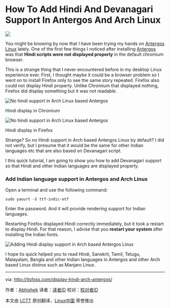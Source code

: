 How To Add Hindi And Devanagari Support In Antergos And Arch Linux
================================================================================
![](http://itsfoss.itsfoss.netdna-cdn.com/wp-content/uploads/2015/08/Indian-languages.jpg)

You might be knowing by now that I have been trying my hands on [Antergos Linux][1] lately. One of the first few things I noticed after installing [Antergos][2] was that **Hindi scripts were not displayed properly** in the default chromium browser.

This is a strange thing that I never encountered before in my desktop Linux experience ever. First, I thought maybe it could be a browser problem so I went on to install Firefox only to see the same story repeated. Firefox also could not display Hindi properly. Unlike Chromium that displayed nothing, Firefox did display something but it was not readable.

![No hindi support in Arch Linux based Antergos](http://itsfoss.itsfoss.netdna-cdn.com/wp-content/uploads/2015/08/Hindi_Support_Antergos_Arch_linux_1.jpeg)

Hindi display in Chromium 

![No hindi support in Arch Linux based Antergos](http://itsfoss.itsfoss.netdna-cdn.com/wp-content/uploads/2015/08/Hindi_Support_Antergos_Arch_linux_2.jpeg)

Hindi display in Firefox 

Strange? So no Hindi support in Arch based Antergos Linux by default? I did not verify, but I presume that it would be the same for other Indian languages etc that are also based on Devanagari script.

I this quick tutorial, I am going to show you how to add Devanagari support so that Hindi and other Indian languages are displayed properly.

### Add Indian language support in Antergos and Arch Linux ###

Open a terminal and use the following command:

    sudo yaourt -S ttf-indic-otf

Enter the password. And it will provide rendering support for Indian languages.

Restarting Firefox displayed Hindi correctly immediately, but it took a restart to display Hindi. For that reason, I advise that you **restart your system** after installing the Indian fonts.

![Adding Hindi display support in Arch based Antergos Linux](http://itsfoss.itsfoss.netdna-cdn.com/wp-content/uploads/2015/08/Hindi_Support_Antergos_Arch_linux_4.jpeg)

I hope tis quick helped you to read Hindi, Sanskrit, Tamil, Telugu, Malayalam, Bangla and other Indian languages in Antergos and other Arch based Linux distros such as Manjaro Linux.

--------------------------------------------------------------------------------

via: http://itsfoss.com/display-hindi-arch-antergos/

作者：[Abhishek][a]
译者：[译者ID](https://github.com/译者ID)
校对：[校对者ID](https://github.com/校对者ID)

本文由 [LCTT](https://github.com/LCTT/TranslateProject) 原创翻译，[Linux中国](https://linux.cn/) 荣誉推出

[a]:http://itsfoss.com/author/abhishek/
[1]:http://antergos.com/
[2]:http://itsfoss.com/tag/antergos/